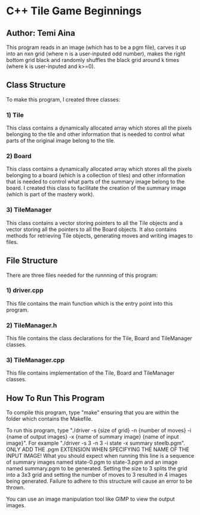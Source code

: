 # C++ Tile Game Beginnings

## Author: Temi Aina

This program reads in an image (which has to be a pgm file), carves it up into an nxn grid (where n is a user-inputed odd number), makes the right bottom grid black and randomly shuffles the black grid around k times (where k is user-inputed and k>=0).  

## Class Structure

To make this program, I created three classes:

### 1) Tile

This class contains a dynamically allocated array which stores all the pixels belonging to the tile and other information that is needed to control what parts of the original image belong to the tile.

### 2) Board

This class contains a dynamically allocated array which stores all the pixels belonging to a board (which is a collection of tiles) and other information that is needed to control what parts of the summary image belong to the board. I created this class to facilitate the creation of the summary image (which is part of the mastery work).

### 3) TileManager

This class contains a vector storing pointers to all the Tile objects and a vector storing all the pointers to all the Board objects. It also contains methods for retrieving Tile objects, generating moves and writing images to files.

## File Structure

There are three files needed for the runnning of this program:

### 1) driver.cpp

This file contains the main function which is the entry point into this program.

### 2) TileManager.h

This file contains the class declarations for the Tile, Board and TileManager classes.

### 3) TileManager.cpp

This file contains implementation of the Tile, Board and TileManager classes.

## How To Run This Program

To compile this program, type "make" ensuring that you are within the folder which contains the Makefile.

To run this program, type "./driver -s {size of grid} -n {number of moves} -i {name of output images} -x {name of summary image} {name of input image}". For example "./driver -s 3 -n 3 -i state -x summary steelb.pgm". ONLY ADD THE .pgm EXTENSION WHEN SPECIFYING THE NAME OF THE INPUT IMAGE! What you should expect when running this line is a sequence of summary images named state-0.pgm to state-3.pgm and an image named summary.pgm to be generated. Setting the size to 3 splits the grid into a 3x3 grid and setting the number of moves to 3 resulted in 4 images being generated.
Failure to adhere to this structure will cause an error to be thrown.

You can use an image manipulation tool like GIMP to view the output images.
